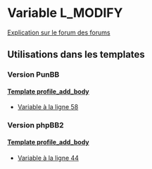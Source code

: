 # Variable L_MODIFY
[Explication sur le forum des forums](http://forum.forumactif.com/t294113-listing-des-variables#L_MODIFY)
## Utilisations dans les templates
### Version PunBB
#### [Template profile_add_body](punbb/profile_add_body.md)
* [Variable à la ligne 58](../punbb/profile_add_body.tpl#L58)
### Version phpBB2
#### [Template profile_add_body](subsilver/profile_add_body.md)
* [Variable à la ligne 44](../subsilver/profile_add_body.tpl#L44)